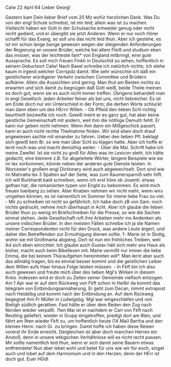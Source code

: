  Calw 22 April 64
Lieber Georg!

Gestern kam Dein lieber Brief vom 20 Mz wofür herzlichen Dank. Was Du von der engl Schule schreibst, ist mir leid; allein was ist zu machen. Vielleicht haben wir Gott in der Schulsache entweder genug oder nicht recht gedient, und er übergibt sie jetzt Anderen. Wenn er nur noch Hörer schafft für das Evang, so soll uns das nicht leid thun. Aber ich gestehe, es ist mir schon lange bange gewesen wegen der steigenden Anforderungen der Regierung an unsere Brüder, welche bei allem Fleiß und studium eben das missen, was der leichteste fant* von England mitbringt, eine gute Aussprache. Es soll mich freuen Finkh in Deutschld zu sehen, hoffentlich in seinem Geburtsort Calw! Nach Basel schreibe ich natürlich nichts; ich stehe kaum in irgend welcher Corrspdz damit. Wie sehr wünschte ich daß ein geistlicherer würdigerer Verkehr zwischen Committee und Brüdern aufkäme. Allein die Aussichten sind gering. Man thut am Besten nichts zu erwarten und sich damit zu begnügen daß Gott weiß, beide Theile meinen es doch gut, wenn sie es auch nicht immer treffen. Übrigens behandelt man in engl Gesellsch. jeden Arbeiter feiner als bei uns, nicht liebreicher. Es ist am Ende doch nur ein Unterschied in der Form; die derben Worte schluckt man dann eben um des HErrn Willen. - Ob Pfleid den lieben Schl richtig beurtheilt bezweifle ich noch. Gewiß meint er es ganz gut, hat aber keine geistliche Gemeinschaft mit andern, weil ihm die nöthige Demuth fehlt. Er kann nur geben nicht nehmen. Wenn ihm dann ein Mißgeschick passirt, kann er auch nicht rechte Theilnahme finden. Wir sind eben doch drauf angewiesen sachte mit einander zu fahren. Ueber den lieben Pfl. beklagt sich gewiß kein Br. so wie man über Schl zu klagen hatte. Aber ich hoffe er lernt noch was und macht demüthig weiter. - Über die Mal. Schrift habe ich meine Zweifel. Ist sie nicht zu groß für Alles was im Lexicon steht. Ich hätte gedacht, eine kleinere z.B. für abgeleitete Wörter, längere Beispiele wie sie im lex vorkommen, könnte neben der anderen gute Dienste leisten. In Worcester's großem engl Dictionary wird auch abgewechselt. Dort sind wie im Mahratta lex 3 Spalten auf der Seite, was zum Raumersparniß sehr hilft. Ich will Burkhardt bald schreiben, wenn ich erst höre ob Josenh. etwas gethan hat, die romanisirten typen von Engld zu bekommen.
Es wird mich freuen Isenberg zu sehen. Aber Knaben nehmen wir nicht mehr, wenn wirs umgehen können, es ist namentlich im Sommer für meine liebe Frau zu viel. - Mir zu schreiben ist nicht so gefährlich. Ich habe doch zB von Sam. noch nichts gedruckt, nehme mich überhaupt in Acht. Aber ich glaube die lieben Brüder thun zu wenig im Briefschreiben für die Presse, so wie die Sachen einmal stehen. Jede Gesellschaft ruft ihre Arbeiten mehr ins Andenken als unsere indischen Brüder. In den meisten Fällen schreibe ich ja die Namen meiner Correspondenten nicht für den Druck, was andere Leute ärgert, und daher den Betreffenden zur Ermuthigung dienen sollte. 1- Marie ist in Stuttg, wohin sie mit Großmama abgieng. Dort ist nun ein fröhliches Treiben, weil Ad sich eben einrichtet. Ich glaube auch Gustav hält sich mehr ans Haus als bisher, macht auch beim Bibellesen mit. Marie vermißt nur immer die liebe Emma, die bei keinem Thüraufgehen hereintreten will*. Man lernt aber auch das allmälig tragen, bis es einmal besser kommt und die geistlichen Leiber dem Willen aufs Haar hinaus Folge leisten müssen. - In Fkft bin ich also auch gewesen und freute mich über des lieben Mgl's Wirken in diesem Kreis. Indessen wird er doch zu Zeiten seiner Gemeinde vielfach entzogen. Am 1 Apr war er auf dem Rückweg von Fkft schon in Heilbr da kommt das telegram von Entbindungsannäherung. Er geht zum Decan, nimmt extrapost nach Heidelbg und kommt nach der Entbindung an. Auf dem Rückweg begegnet ihm Fr Müller in Ludwigsbg. Mgl war eingeschlafen und von Bietigh südlich gerathen. Fast hätte er über dem Reden den Zug nach Norden wieder verpaßt. 7ten Mai ist er nachdem er Carl von Fkft nach Reutling geliefert, wieder in Grupp eingetroffen, predigt dort am 8ten, und fährt am 9ten wieder Fkft zu, um hoffentlich heute (14 Mai) Bertha und den kleinen Herm. nach Gr. zu bringen. Damit hoffe ich haben diese Reisen vorerst ihr Ende erreicht. Dergleichen ist aber doch manchen Herren ein Anstoß, denn in unsere wtbgschen Verhältnisse will es nicht recht passen. Mir sollte namentlich leid thun, wenn er sich damit seine Bauern etwas entfremdete! Nun aber lebet wohl und betet für uns wie wir für euch, singet auch und lobet auf dem Harmonium und in den Herzen; denn der HErr ist doch gut.
 Euer HGdt
